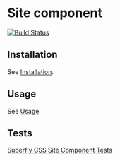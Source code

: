 # Site component

[![Build Status](https://travis-ci.org/superflycss/component-site.svg?branch=master)](https://travis-ci.org/superflycss/component-site)

## Installation

See [Installation](https://github.com/superflycss/superflycss/#installation).

## Usage

See [Usage](https://github.com/superflycss/superflycss/#usage)

## Tests

[Superfly CSS Site Component Tests](https://superflycss.github.io/component-site/deploy/test/html/)
